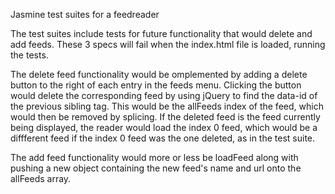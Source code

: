 Jasmine test suites for a feedreader

The test suites include tests for future functionality that would delete and add feeds. These 3 specs will fail when the index.html file is loaded, running the tests.

The delete feed functionality would be omplemented by adding a delete button to the right of each entry in the feeds menu. Clicking the button would delete the corresponding feed by using jQuery to find the data-id of the previous sibling <a> tag. This would be the allFeeds index of the feed, which would then be removed by splicing. If the deleted feed is the feed currently being displayed, the reader would load the index 0 feed, which would be a diffferent feed if the index 0 feed was the one deleted, as in the test suite.

The add feed functionality would more or less be loadFeed along with pushing a new object containing the new feed's name and url onto the allFeeds array.
